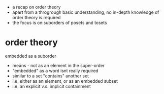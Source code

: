 
- a recap on order theory
- apart from a throgrough basic understanding,
  no in-depth knowledge of order theory is required
- the focus is on suborders of posets and tosets

# order theory

embedded as a suborder
- means - not as an element in the super-order
- "embedded" as a word isnt really required
- similar to a set "contains" another set
- i.e. either as an element, or as an embedded subset
- i.e. an explicit v.s. implicit containment
